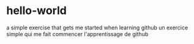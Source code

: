 # hello-world
a simple exercise that gets me started when learning github
un exercice simple qui me fait commencer l'apprentissage de github
